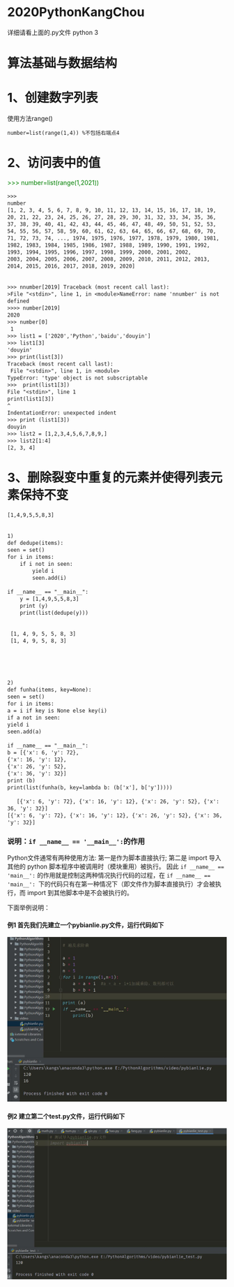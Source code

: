# 2020PythonKangChou
详细请看上面的.py文件
 python 3
# 算法基础与数据结构

# 1、创建数字列表
使用方法range()

    number=list(range(1,4)) %不包括右端点4
# 2、访问表中的值

<span style="color: green">  
    >>> number=list(range(1,2021))
</span>

    >>> 
    number
    [1, 2, 3, 4, 5, 6, 7, 8, 9, 10, 11, 12, 13, 14, 15, 16, 17, 18, 19, 20, 21, 22, 23, 24, 25, 26, 27, 28, 29, 30, 31, 32, 33, 34, 35, 36, 37, 38, 39, 40, 41, 42, 43, 44, 45, 46, 47, 48, 49, 50, 51, 52, 53, 54, 55, 56, 57, 58, 59, 60, 61, 62, 63, 64, 65, 66, 67, 68, 69, 70, 71, 72, 73, 74, ..., 1974, 1975, 1976, 1977, 1978, 1979, 1980, 1981, 1982, 1983, 1984, 1985, 1986, 1987, 1988, 1989, 1990, 1991, 1992, 1993, 1994, 1995, 1996, 1997, 1998, 1999, 2000, 2001, 2002, 
    2003, 2004, 2005, 2006, 2007, 2008, 2009, 2010, 2011, 2012, 2013, 2014, 2015, 2016, 2017, 2018, 2019, 2020]


    >>> nnumber[2019] Traceback (most recent call last):
    >File "<stdin>", line 1, in <module>NameError: name 'nnumber' is not defined
    >>>> number[2019]
    2020
    >>> number[0]    
     1
    >>> list1 = ['2020','Python','baidu','douyin']
    >>> list1[3]
    'douyin'
    >>> print(list[3])
    Traceback (most recent call last):
     File "<stdin>", line 1, in <module>
    TypeError: 'type' object is not subscriptable
    >>>  print(list1[3])
    File "<stdin>", line 1
    print(list1[3])
    ^
    IndentationError: unexpected indent
    >>> print (list1[3])
    douyin
    >>> list2 = [1,2,3,4,5,6,7,8,9,]    
    >>> list2[1:4]
    [2, 3, 4] 
# 3、删除裂变中重复的元素并使得列表元素保持不变
    [1,4,9,5,5,8,3]


    1)
    def dedupe(items):
    seen = set()
    for i in items:
        if i not in seen:
            yield i
            seen.add(i)

    if __name__ == "__main__":
        y = [1,4,9,5,5,8,3]
        print (y)
        print(list(dedupe(y)))


     [1, 4, 9, 5, 5, 8, 3]
     [1, 4, 9, 5, 8, 3]


 
 

    2)
    def funha(items, key=None):
    seen = set()
    for i in items:
    a = i if key is None else key(i)
    if a not in seen:
    yield i
    seen.add(a)
    
    if __name__ == "__main__":
    b = [{'x': 6, 'y': 72},
    {'x': 16, 'y': 12},
    {'x': 26, 'y': 52},
    {'x': 36, 'y': 32}]
    print (b)
    print(list(funha(b, key=lambda b: (b['x'], b['y']))))
       
       [{'x': 6, 'y': 72}, {'x': 16, 'y': 12}, {'x': 26, 'y': 52}, {'x': 36, 'y': 32}]
    [{'x': 6, 'y': 72}, {'x': 16, 'y': 12}, {'x': 26, 'y': 52}, {'x': 36, 'y': 32}] 

### 说明：`if __name__ == '__main__':`的作用
Python文件通常有两种使用方法:
第一是作为脚本直接执行;
第二是 import 导入其他的 python 脚本程序中被调用时（模块重用）被执行。
因此 `if __name__ == 'main__':` 的作用就是控制这两种情况执行代码的过程，在 `if __name__ == 'main__': `下的代码只有在第一种情况下（即文件作为脚本直接执行）才会被执行，而 import 到其他脚本中是不会被执行的。

下面举例说明：
#### 例1 首先我们先建立一个pybianlie.py文件，运行代码如下

![-->](Image/bianlie.jpg)

#### 例2 建立第二个test.py文件，运行代码如下

![-->](Image/test.jpg) 